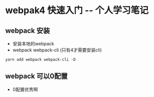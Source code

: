 # webpak4 快速入门  -- 个人学习笔记

## webpack 安装
- 安装本地的webpack
- webpack webpack-cli (只有4才需要安装cli)
```
yarn add webpack webpack-cli -D 
```


## webpack 可以0配置
- 0配置优秀啊